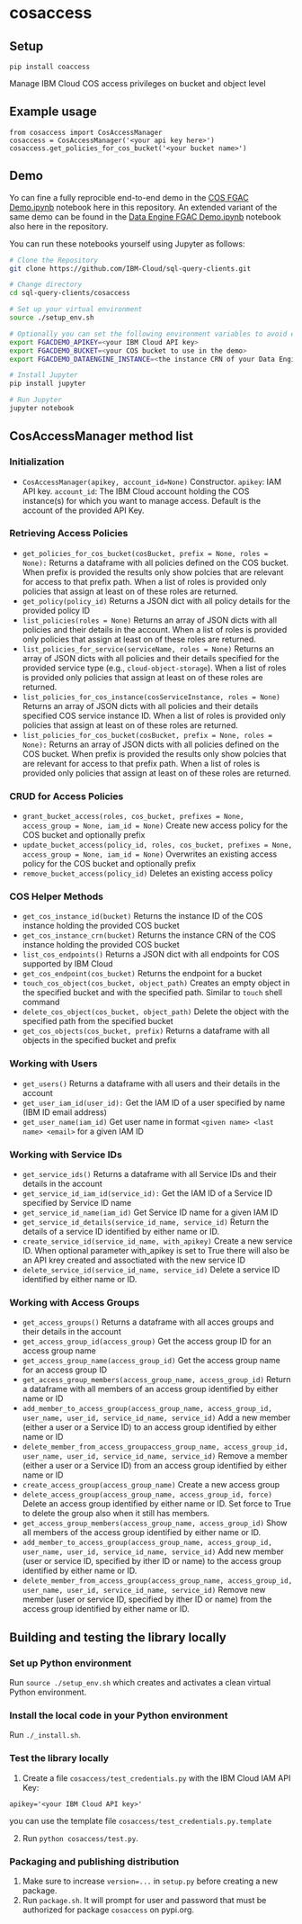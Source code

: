 # cosaccess

## Setup
```
pip install coaccess
```

Manage IBM Cloud COS access privileges on bucket and object level

## Example usage
```
from cosaccess import CosAccessManager
cosaccess = CosAccessManager('<your api key here>')
cosaccess.get_policies_for_cos_bucket('<your bucket name>')
```

## Demo
Yo can fine a fully reprocible end-to-end demo in the [COS FGAC Demo.ipynb](COS%20FGAC%20Demo.ipynb) notebook here in this repository. An extended variant of the same demo can be found in the [Data Engine FGAC Demo.ipynb](Data%20Engine%20FGAC%20Demo.ipynb) notebook also here in the repository.

You can run these notebooks yourself using Jupyter as follows:

```bash
# Clone the Repository
git clone https://github.com/IBM-Cloud/sql-query-clients.git

# Change directory
cd sql-query-clients/cosaccess

# Set up your virtual environment
source ./setup_env.sh

# Optionally you can set the following environment variables to avoid entering them in the notebook interactively:
export FGACDEMO_APIKEY=<your IBM Cloud API key>
export FGACDEMO_BUCKET=<your COS bucket to use in the demo>
export FGACDEMO_DATAENGINE_INSTANCE=<the instance CRN of your Data Engine standard plan instance>

# Install Jupyter
pip install jupyter

# Run Jupyter
jupyter notebook

```

## CosAccessManager method list
### Initialization
 * `CosAccessManager(apikey, account_id=None)` Constructor. `apikey`: IAM API key. `account_id`: The IBM Cloud account holding the COS instance(s) for which you want to manage access. Default is the account of the provided API Key.
### Retrieving Access Policies
 * `get_policies_for_cos_bucket(cosBucket, prefix = None, roles = None):` Returns a dataframe with all policies defined on the COS bucket. When prefix is provided the results only show polcies that are relevant for access to that prefix path. When a list of roles is provided only policies that assign at least on of these roles are returned.
 * `get_policy(policy_id)` Returns a JSON dict with all policy details for the provided policy ID
 * `list_policies(roles = None)` Returns an array of JSON dicts with all policies and their details in the account. When a list of roles is provided only policies that assign at least on of these roles are returned.
 * `list_policies_for_service(serviceName, roles = None)` Returns an array of JSON dicts with all policies and their details specified for the provided service type (e.g., `cloud-object-storage`). When a list of roles is provided only policies that assign at least on of these roles are returned.
 * `list_policies_for_cos_instance(cosServiceInstance, roles = None)` Returns an array of JSON dicts with all policies and their details specified COS service instance ID. When a list of roles is provided only policies that assign at least on of these roles are returned.
 * `list_policies_for_cos_bucket(cosBucket, prefix = None, roles = None):` Returns an array of JSON dicts with all policies defined on the COS bucket. When prefix is provided the results only show polcies that are relevant for access to that prefix path. When a list of roles is provided only policies that assign at least on of these roles are returned.
### CRUD for Access Policies
 * `grant_bucket_access(roles, cos_bucket, prefixes = None, access_group = None, iam_id = None)` Create new access policy for the COS bucket and optionally prefix
 * `update_bucket_access(policy_id, roles, cos_bucket, prefixes = None, access_group = None, iam_id = None)` Overwrites an existing access policy for the COS bucket and optionally prefix
 * `remove_bucket_access(policy_id)` Deletes an existing access policy
### COS Helper Methods
 * `get_cos_instance_id(bucket)` Returns the instance ID of the COS instance holding the provided COS bucket
 * `get_cos_instance_crn(bucket)` Returns the instance CRN of the COS instance holding the provided COS bucket
 * `list_cos_endpoints()` Returns a JSON dict with all endpoints for COS supported by IBM Cloud
 * `get_cos_endpoint(cos_bucket)` Returns the endpoint for a bucket
 * `touch_cos_object(cos_bucket, object_path)` Creates an empty object in the specified bucket and with the specified path. Similar to `touch` shell command
 * `delete_cos_object(cos_bucket, object_path)` Delete the object with the specified path from the specified bucket
 * `get_cos_objects(cos_bucket, prefix)` Returns a dataframe with all objects in the specified bucket and prefix
### Working with Users
 * `get_users()` Returns a dataframe with all users and their details in the account
 * `get_user_iam_id(user_id):` Get the IAM ID of a user specified by name (IBM ID email address)
 * `get_user_name(iam_id)` Get user name in format `<given name> <last name> <email>` for a given IAM ID
### Working with Service IDs
 * `get_service_ids()` Returns a dataframe with all Service IDs and their details in the account
 * `get_service_id_iam_id(service_id):` Get the IAM ID of a Service ID specified by Service ID name
 * `get_service_id_name(iam_id)` Get Service ID name for a given IAM ID
 * `get_service_id_details(service_id_name, service_id)` Return the details of a service ID identified by either name or ID.
 * `create_service_id(service_id_name, with_apikey)` Create a new service ID. When optional parameter with_apikey is set to True there will also be an API krey created and assoctiated with the new service ID
 * `delete_service_id(service_id_name, service_id)` Delete a service ID identified by either name or ID.
### Working with Access Groups
 * `get_access_groups()` Returns a dataframe with all acces groups and their details in the account
 * `get_access_group_id(access_group)` Get the access group ID for an access group name
 * `get_access_group_name(access_group_id)` Get the access group name for an access group ID
 * `get_access_group_members(access_group_name, access_group_id)` Return a dataframe with all members of an access group identified by either name or ID
 * `add_member_to_access_group(access_group_name, access_group_id, user_name, user_id, service_id_name, service_id)` Add a new member (either a user or a Service ID) to an access group identified by either name or ID
 * `delete_member_from_access_groupaccess_group_name, access_group_id, user_name, user_id, service_id_name, service_id)` Remove a member (either a user or a Service ID) from an access group identified by either name or ID
 * `create_access_group(access_group_name)` Create a new access group
 * `delete_access_group(access_group_name, access_group_id, force)` Delete an access group identified by either name or ID. Set force to True to delete the group also when it still has members.
 * `get_access_group_members(access_group_name, access_group_id)`  Show all members of the access group identified by either name or ID.
 * `add_member_to_access_group(access_group_name, access_group_id, user_name, user_id, service_id_name, service_id)` Add new member (user or service ID, specified by ither ID or name) to the access group identified by either name or ID.
 * `delete_member_from_access_group(access_group_name, access_group_id, user_name, user_id, service_id_name, service_id)` Remove new member (user or service ID, specified by ither ID or name) from the access group identified by either name or ID.

## Building and testing the library locally
### Set up Python environment
Run `source ./setup_env.sh` which creates and activates a clean virtual Python environment.
### Install the local code in your Python environment
Run `./_install.sh`.
### Test the library locally
1. Create a file `cosaccess/test_credentials.py` with the IBM Cloud IAM API Key:
```
apikey='<your IBM Cloud API key>'
```
you can use the template file `cosaccess/test_credentials.py.template`

2. Run `python cosaccess/test.py`.

### Packaging and publishing distribution
1. Make sure to increase `version=...` in `setup.py` before creating a new package.
2. Run `package.sh`. It will prompt for user and password that must be authorized for package `cosaccess` on pypi.org.
